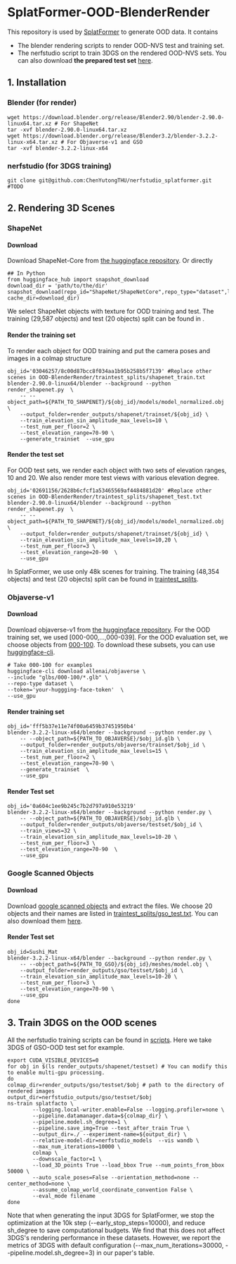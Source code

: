 # SplatFormer-OOD-BlenderRender
This repository is used by [SplatFormer]() to generate OOD data. It contains 
* The blender rendering scripts to render OOD-NVS test and training set. 
* The nerfstudio script to train 3DGS on the rendered OOD-NVS sets.
You can also download **the prepared test set** [here](). 

## 1. Installation
### Blender (for render)
```
wget https://download.blender.org/release/Blender2.90/blender-2.90.0-linux64.tar.xz # For ShapeNet
tar -xvf blender-2.90.0-linux64.tar.xz
wget https://download.blender.org/release/Blender3.2/blender-3.2.2-linux-x64.tar.xz # For Objaverse-v1 and GSO
tar -xvf blender-3.2.2-linux-x64
```
### nerfstudio (for 3DGS training)
```
git clone git@github.com:ChenYutongTHU/nerfstudio_splatformer.git
#TODO
```

## 2. Rendering 3D Scenes
### ShapeNet
#### Download
Download ShapeNet-Core from [the huggingface repository](https://huggingface.co/datasets/ShapeNet/ShapeNetCore). Or directly
```
## In Python
from huggingface_hub import snapshot_download
download_dir = 'path/to/the/dir'
snapshot_download(repo_id="ShapeNet/ShapeNetCore",repo_type="dataset",local_dir=download_dir, cache_dir=download_dir)
```
We select ShapeNet objects with texture for OOD training and test. The training (29,587 objects) and test (20 objects) split can be found in [](traintest_splits).
#### Render the training set
To render each object for OOD training and put the camera poses and images in a colmap structure
```
obj_id='03046257/8c00d87bcc8f034aa1b95b258b5f7139' #Replace other scenes in OOD-BlenderRender/traintest_splits/shapenet_train.txt
blender-2.90.0-linux64/blender --background --python render_shapenet.py  \
    -- --object_path=${PATH_TO_SHAPENET}/${obj_id}/models/model_normalized.obj \
    --output_folder=render_outputs/shapenet/trainset/${obj_id} \
    --train_elevation_sin_amplitude_max_levels=10 \
    --test_num_per_floor=2 \
    --test_elevation_range=70-90 \
    --generate_trainset  --use_gpu
```
#### Render the test set
For OOD test sets, we render each object with two sets of elevation ranges, 10 and 20. We also render more test views with various elevation degree.
```
obj_id='02691156/2628b6cfcf1a53465569af4484881d20' #Replace other scenes in OOD-BlenderRender/traintest_splits/shapenet_test.txt
blender-2.90.0-linux64/blender --background --python render_shapenet.py  \
    -- --object_path=${PATH_TO_SHAPENET}/${obj_id}/models/model_normalized.obj \
    --output_folder=render_outputs/shapenet/trainset/${obj_id} \
    --train_elevation_sin_amplitude_max_levels=10,20 \
    --test_num_per_floor=3 \
    --test_elevation_range=20-90  \
    --use_gpu
```
In SplatFormer, we use only 48k scenes for training. The training (48,354 objects) and test (20 objects) split can be found in [traintest_splits](traintest_splits).
### Objaverse-v1
#### Download
Download objaverse-v1 from [the huggingface repository](https://huggingface.co/datasets/allenai/objaverse/tree/main). For the OOD training set, we used [000-000,...,000-039]. For the OOD evaluation set, we choose objects from [000-100](https://huggingface.co/datasets/allenai/objaverse/tree/main/glbs/000-100). To download these subsets, you can use [huggingface-cli](https://huggingface.co/docs/huggingface_hub/en/guides/cli).
```
# Take 000-100 for examples
huggingface-cli download allenai/objaverse \
--include "glbs/000-100/*.glb" \
--repo-type dataset \
--token='your-huggging-face-token'  \
--use_gpu
```

#### Render training set
```
obj_id='fff5b37e11e74f00a6459b37451950b4'
blender-3.2.2-linux-x64/blender --background --python render.py \
    -- --object_path=${PATH_TO_OBJAVERSE}/$obj_id.glb \
    --output_folder=render_outputs/objaverse/trainset/$obj_id \
    --train_elevation_sin_amplitude_max_levels=15 \
    --test_num_per_floor=2 \
    --test_elevation_range=70-90 \
    --generate_trainset  \
    --use_gpu
```
#### Render Test set
```
obj_id='0a604c1ee9b245c7b2d797a910e53219'
blender-3.2.2-linux-x64/blender --background --python render.py \
    -- --object_path=${PATH_TO_OBJAVERSE}/$obj_id.glb \
    --output_folder=render_outputs/objaverse/testset/$obj_id \
    --train_views=32 \
    --train_elevation_sin_amplitude_max_levels=10-20 \
    --test_num_per_floor=3 \
    --test_elevation_range=70-90  \
    --use_gpu 
```

### Google Scanned Objects
#### Download
Download [google scanned objects](https://app.gazebosim.org/GoogleResearch/fuel/collections/Scanned%20Objects%20by%20Google%20Research) and extract the files. We choose 20 objects and their names are listed in [traintest_splits/gso_test.txt](traintest_splits/gso_test.txt). You can also download them [here]().

#### Render Test set
```
obj_id=Sushi_Mat
blender-3.2.2-linux-x64/blender --background --python render.py \
    -- --object_path=${PATH_TO_GSO}/${obj_id}/meshes/model.obj \
    --output_folder=render_outputs/gso/testset/$obj_id \
    --train_elevation_sin_amplitude_max_levels=10-20 \
    --test_num_per_floor=3 \
    --test_elevation_range=70-90 \
    --use_gpu
done
```

## 3. Train 3DGS on the OOD scenes
All the nerfstudio training scripts can be found in [scripts](scripts/). Here we take 3DGS of GSO-OOD test set for example.
```
export CUDA_VISIBLE_DEVICES=0 
for obj in $(ls render_outputs/shapenet/testset) # You can modify this to enable multi-gpu processing.
do
colmap_dir=render_outputs/gso/testset/$obj # path to the directory of rendered images
output_dir=nerfstudio_outputs/gso/testset/$obj
ns-train splatfacto \
        --logging.local-writer.enable=False --logging.profiler=none \
        --pipeline.datamanager.data=${colmap_dir} \
        --pipeline.model.sh_degree=1 \
        --pipeline.save_img=True --test_after_train True \
        --output_dir=./ --experiment-name=${output_dir} \
        --relative-model-dir=nerfstudio_models  --vis wandb \
        --max_num_iterations=10000 \
        colmap \
        --downscale_factor=1 \
        --load_3D_points True --load_bbox True --num_points_from_bbox 50000 \
        --auto_scale_poses=False --orientation_method=none --center_method=none \
        --assume_colmap_world_coordinate_convention False \
        --eval_mode filename
done
```
Note that when generating the input 3DGS for SplatFormer, we stop the optimization at the 10k step (--early_stop_steps=10000), and reduce sh_degree to save computational budgets. We find that this does not affect 3DGS's rendering performance in these datasets. However, we report the metrics of 3DGS with default configuration (--max_num_iterations=30000, --pipeline.model.sh_degree=3) in our paper's table.
